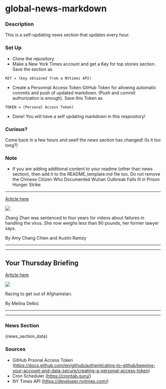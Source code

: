 # global-news-markdown

### Description 
This is a self-updating news section that updates every hour.

### Set Up 
* Clone the repository
* Make a New York Times account and get a Key for top stories section. Save the section as 
 ```
 KEY = (key obtained from a NYtimes API)
 ```
*  Create a Personnal Access Token GitHub Token for allowing automatic commits and push of updated markdown. (Push and commit authorization is enough). Save this Token as 
```
TOKEN = (Personal Access Token)
```
* Done! You will have a self updating markdown in this respository!

### Curious?
Come back in a few hours and seeif the news section has changed! (Is it too long?)

### Note
* If you are adding additional content to your readme (other than news section), then add it to the README_template.md file too. Do not remove the Chinese Citizen Who Documented Wuhan Outbreak Falls Ill in Prison Hunger Strike
-------------------------------------------------------------------------------

[Article here](https://www.nytimes.com/2021/08/25/world/asia/china-zhang-zhan-hunger-strike.html)

[![](https://static01.nyt.com/images/2021/08/24/world/00china-hungerstrike-1sub/merlin_193361349_7ce6ed6b-7f67-4824-bcd3-23b3a283783d-superJumbo.jpg)](https://www.nytimes.com/2021/08/25/world/asia/china-zhang-zhan-hunger-strike.html)

Zhang Zhan was sentenced to four years for videos about failures in handling the virus. She now weighs less than 90 pounds, her former lawyer says.

By Amy Chang Chien and Austin Ramzy

* * *

* * *

Your Thursday Briefing
----------------------

[Article here](https://www.nytimes.com/2021/08/25/briefing/afghanistan-evacuations-virus-origin-studies-navalny.html)

[![](https://static01.nyt.com/images/2021/08/26/world/26ambriefing-aus-nl1/26ambriefing-aus-nl1-superJumbo.jpg)](https://www.nytimes.com/2021/08/25/briefing/afghanistan-evacuations-virus-origin-studies-navalny.html)

Racing to get out of Afghanistan.

By Melina Delkic

* * *

* * *

### News Section 
{news_section_data}


### Sources 
* GitHub Prsonal Access Token (https://docs.github.com/en/github/authenticating-to-github/keeping-your-account-and-data-secure/creating-a-personal-access-token)
* Cron Scheduler (https://crontab.guru/)
* NY Times API (https://developer.nytimes.com/)

